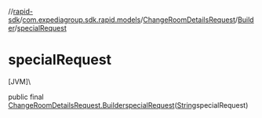 //[rapid-sdk](../../../../index.md)/[com.expediagroup.sdk.rapid.models](../../index.md)/[ChangeRoomDetailsRequest](../index.md)/[Builder](index.md)/[specialRequest](special-request.md)

# specialRequest

[JVM]\

public final [ChangeRoomDetailsRequest.Builder](index.md)[specialRequest](special-request.md)([String](https://docs.oracle.com/javase/8/docs/api/java/lang/String.html)specialRequest)
